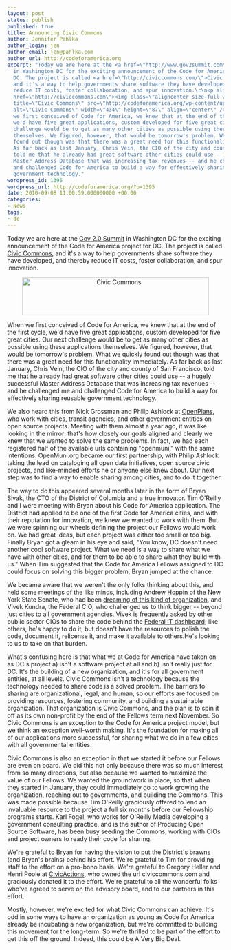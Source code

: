 ```yaml
---
layout: post
status: publish
published: true
title: Announcing Civic Commons
author: Jennifer Pahlka
author_login: jen
author_email: jen@pahlka.com
author_url: http://codeforamerica.org
excerpt: "Today we are here at the <a href=\"http://www.gov2summit.com\">Gov 2.0 Summit</a>
  in Washington DC for the exciting announcement of the Code for America project for
  DC. The project is called <a href=\"http://civiccommons.com/\">Civic Commons</a>,
  and it's a way to help governments share software they have developed, and thereby
  reduce IT costs, foster collaboration, and spur innovation.\r\n<p align=\"center\"><a
  href=\"http://civiccommons.com\"><img class=\"aligncenter size-full wp-image-1405\"
  title=\"Civic Commons\" src=\"http://codeforamerica.org/wp-content/uploads/2010/09/Civic-Commons.png\"
  alt=\"Civic Commons\" width=\"434\" height=\"87\" align=\"center\" /></a></p>\r\n\r\nWhen
  we first conceived of Code for America, we knew that at the end of the first cycle,
  we'd have five great applications, custom developed for five great cities. Our next
  challenge would be to get as many other cities as possible using these applications
  themselves. We figured, however, that would be tomorrow's problem. What we quickly
  found out though was that there was a great need for this functionality immediately.
  As far back as last January, Chris Vein, the CIO of the city and county of San Francisco,
  told me that he already had great software other cities could use -- a hugely successful
  Master Address Database that was increasing tax revenues -- and he challenged me
  and challenged Code for America to build a way for effectively sharing reusable
  government technology."
wordpress_id: 1395
wordpress_url: http://codeforamerica.org/?p=1395
date: 2010-09-08 11:00:59.000000000 +00:00
categories:
- News
tags:
- dc
---
```

Today we are here at the <a href="http://www.gov2summit.com">Gov 2.0 Summit</a> in Washington DC for the exciting announcement of the Code for America project for DC. The project is called <a href="http://civiccommons.com/">Civic Commons</a>, and it's a way to help governments share software they have developed, and thereby reduce IT costs, foster collaboration, and spur innovation.

<p align="center"><a href="http://civiccommons.com"><img class="aligncenter size-full wp-image-1405" title="Civic Commons" src="http://codeforamerica.org/wp-content/uploads/2010/09/Civic-Commons.png" alt="Civic Commons" width="434" height="87" align="center" /></a></p>



When we first conceived of Code for America, we knew that at the end of the first cycle, we'd have five great applications, custom developed for five great cities. Our next challenge would be to get as many other cities as possible using these applications themselves. We figured, however, that would be tomorrow's problem. What we quickly found out though was that there was a great need for this functionality immediately. As far back as last January, Chris Vein, the CIO of the city and county of San Francisco, told me that he already had great software other cities could use -- a hugely successful Master Address Database that was increasing tax revenues -- and he challenged me and challenged Code for America to build a way for effectively sharing reusable government technology.

<!--more-->

We also heard this from Nick Grossman and Philip Ashlock at <a href="http://openplans.org">OpenPlans</a>, who work with cities, transit agencies, and other government entities on open source projects. Meeting with them almost a year ago, it was like looking in the mirror: that's how closely our goals aligned and clearly we knew that we wanted to solve the same problems. In fact, we had each registered half of the available urls containing "openmuni," with the same intentions. OpenMuni.org became our first partnership, with Philip Ashlock taking the lead on cataloging all open data initiatives, open source civic projects, and like-minded efforts he or anyone else knew about. Our next step was to find a way to enable sharing among cities, and to do it together.



The way to do this appeared several months later in the form of Bryan Sivak, the CTO of the District of Columbia and a true innovator. Tim O'Reilly and I were meeting with Bryan about his Code for America application. The District had applied to be one of the first Code for America cities, and with their reputation for innovation, we knew we wanted to work with them. But we were spinning our wheels defining the project our Fellows would work on. We had great ideas, but each project was either too small or too big. Finally Bryan got a gleam in his eye and said, "You know, DC doesn't need another cool software project. What we need is a way to share what we have with other cities, and for them to be able to share what they build with us." When Tim suggested that the Code for America Fellows assigned to DC could focus on solving this bigger problem, Bryan jumped at the chance.



We became aware that we weren't the only folks thinking about this, and held some meetings of the like minds, including Andrew Hoppin of the New York State Senate, who had been <a href="http://globehoppin.com/2010/01/12/2010-wish-a-non-profit-to-help-government-entities-share-code/">dreaming of this kind of organization</a>, and Vivek Kundra, the Federal CIO, who challenged us to think bigger -- beyond just cities to all government agencies. Vivek is frequently asked by other public sector CIOs to share the code behind the <a href="http://it.usaspending.gov/">Federal IT dashboard</a>; like others, he's happy to do it, but doesn't have the resources to polish the code, document it, relicense it, and make it available to others.He's looking to us to take on that burden.



What's confusing here is that what we at Code for America have taken on as DC's project a) isn't a software project at all and b) isn't really just for DC. It's the building of a new organization, and it's for all government entities, at all levels. Civic Commons isn't a technology because the technology needed to share code is a solved problem. The barriers to sharing are organizational, legal, and human, so our efforts are focused on providing resources, fostering community, and building a sustainable organization. That organization is Civic Commons, and the plan is to spin it off as its own non-profit by the end of the Fellows term next November. So Civic Commons is an exception to the Code for America project model, but we think an exception well-worth making. It's the foundation for making all of our applications more successful, for sharing what we do in a few cities with all governmental entities.



Civic Commons is also an exception in that we started it before our Fellows are even on board. We did this not only because there was so much interest from so many directions, but also because we wanted to maximize the value of our Fellows. We wanted the groundwork in place, so that when they started in January, they could immediately go to work growing the organization, reaching out to governments, and building the Commons. This was made possible because Tim O'Reilly graciously offered to lend an invaluable resource to the project a full six months before our Fellowship programs starts. Karl Fogel, who works for O'Reilly Media developing a government consulting practice, and is the author of Producing Open Source Software, has been busy seeding the Commons, working with CIOs and project owners to ready their code for sharing.



We're grateful to Bryan for having the vision to put the District's brawns (and Bryan's brains) behind his effort. We're grateful to Tim for providing staff to the effort on a pro-bono basis. We're grateful to Gregory Heller and Henri Poole at <a href="http://civicactions.com/">CivicActions</a>, who owned the url civiccommons.com and graciously donated it to the effort. We're grateful to all the wonderful folks who've agreed to serve on the advisory board, and to our partners in this effort.



Mostly, however, we're excited for what Civic Commons can achieve. It's odd in some ways to have an organization as young as Code for America already be incubating a new organization, but we're committed to building this movement for the long-term. So we're thrilled to be part of the effort to get this off the ground. Indeed, this could be A Very Big Deal.
